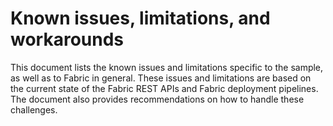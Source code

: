 # Known issues, limitations, and workarounds <!-- omit in toc -->

This document lists the known issues and limitations specific to the sample, as well as to Fabric in general. These issues and limitations are based on the current state of the Fabric REST APIs and Fabric deployment pipelines. The document also provides recommendations on how to handle these challenges.
